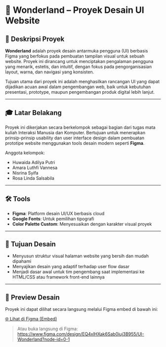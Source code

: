 # 🎨 Wonderland – Proyek Desain UI Website

## 📌 Deskripsi Proyek

**Wonderland** adalah proyek desain antarmuka pengguna (UI) berbasis Figma yang berfokus pada pembuatan tampilan visual untuk sebuah website. Proyek ini dirancang untuk menciptakan pengalaman pengguna yang menarik, estetis, dan intuitif, dengan fokus pada pengorganisasian layout, warna, dan navigasi yang konsisten.

Tujuan utama dari proyek ini adalah menghasilkan rancangan UI yang dapat dijadikan acuan awal dalam pengembangan web, baik untuk kebutuhan presentasi, prototype, maupun pengembangan produk digital lebih lanjut.

---

## 🎓 Latar Belakang

Proyek ini dikerjakan secara berkelompok sebagai bagian dari tugas mata kuliah  Interaksi Manusia dan Komputer. Bertujuan untuk menerapkan prinsip-prinsip usability dan user interface design dalam pembuatan prototipe website menggunakan tools desain modern seperti **Figma**.

Anggota kelompok:

- Huwaida Adilya Putri
- Amara Luthfi Vannesa
- Nisrina Syifa
- Rosa Linda Salsabila

---

## 🛠 Tools

- **Figma**: Platform desain UI/UX berbasis cloud
- **Google Fonts**: Untuk pemilihan tipografi
- **Color Palette Custom**: Menyesuaikan dengan karakter visual proyek

---

## 🎯 Tujuan Desain

- Menyusun struktur visual halaman website yang bersih dan mudah dipahami
- Menyajikan desain yang adaptif terhadap user flow dasar
- Menjadi dasar awal untuk tim pengembang saat implementasi ke HTML/CSS atau framework front-end lainnya

---

## 🔗 Preview Desain

Proyek ini dapat dilihat secara langsung melalui Figma embed di bawah ini:

[🌐 Lihat di Figma (Embed)](https://embed.figma.com/design/EQ4xlHXak6Sab0iuj3B955/UI-Wonderland?node-id=0-1&embed-host=share)

> Atau buka langsung di Figma:  
https://www.figma.com/design/EQ4xlHXak6Sab0iuj3B955/UI-Wonderland?node-id=0-1
